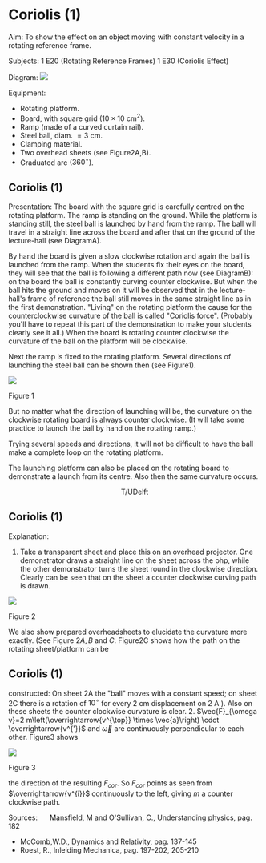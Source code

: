 # Coriolis (1) 

Aim: To show the effect on an object moving with constant velocity in a rotating reference frame.

Subjects: 1 E20 (Rotating Reference Frames) 1 E30 (Coriolis Effect)

Diagram:
![](https://cdn.mathpix.com/cropped/2024_06_24_7176b096a908f0e9a286g-1.jpg?height=1300&width=1406&top_left_y=427&top_left_x=522)

Equipment:

- Rotating platform.
- Board, with square grid $\left(10 \times 10 \mathrm{~cm}^{2}\right)$.
- Ramp (made of a curved curtain rail).
- Steel ball, diam. $=3 \mathrm{~cm}$.
- Clamping material.
- Two overhead sheets (see Figure2A,B).
- Graduated arc $\left(360^{\circ}\right)$.


## Coriolis (1)

Presentation: The board with the square grid is carefully centred on the rotating platform. The ramp is standing on the ground. While the platform is standing still, the steel ball is launched by hand from the ramp. The ball will travel in a straight line across the board and after that on the ground of the lecture-hall (see DiagramA).

By hand the board is given a slow clockwise rotation and again the ball is launched from the ramp. When the students fix their eyes on the board, they will see that the ball is following a different path now (see DiagramB): on the board the ball is constantly curving counter clockwise. But when the ball hits the ground and moves on it will be observed that in the lecture-hall's frame of reference the ball still moves in the same straight line as in the first demonstration. "Living" on the rotating platform the cause for the counterclockwise curvature of the ball is called "Coriolis force". (Probably you'll have to repeat this part of the demonstration to make your students clearly see it all.) When the board is rotating counter clockwise the curvature of the ball on the platform will be clockwise.

Next the ramp is fixed to the rotating platform. Several directions of launching the steel ball can be shown then (see Figure1).

![](https://cdn.mathpix.com/cropped/2024_06_24_7176b096a908f0e9a286g-2.jpg?height=1062&width=447&top_left_y=930&top_left_x=1010)

Figure 1

But no matter what the direction of launching will be, the curvature on the clockwise rotating board is always counter clockwise. (It will take some practice to launch the ball by hand on the rotating ramp.)

Trying several speeds and directions, it will not be difficult to have the ball make a complete loop on the rotating platform.

The launching platform can also be placed on the rotating board to demonstrate a launch from its centre. Also then the same curvature occurs.

$$
\text { T/UDelft }
$$

## Coriolis (1)

Explanation:

1. Take a transparent sheet and place this on an overhead projector. One demonstrator draws a straight line on the sheet across the ohp, while the other demonstrator turns the sheet round in the clockwise direction. Clearly can be seen that on the sheet a counter clockwise curving path is drawn.

![](https://cdn.mathpix.com/cropped/2024_06_24_7176b096a908f0e9a286g-3.jpg?height=1664&width=757&top_left_y=491&top_left_x=890)

Figure 2

We also show prepared overheadsheets to elucidate the curvature more exactly. (See Figure $2 A, B$ and $C$. Figure2C shows how the path on the rotating sheet/platform can be

## Coriolis (1)

constructed: On sheet 2A the "ball" moves with a constant speed; on sheet 2C there is a rotation of $10^{\circ}$ for every $2 \mathrm{~cm}$ displacement on $2 \mathrm{~A}$ ). Also on these sheets the counter clockwise curvature is clear.
2. $\vec{F}_{\omega v}=2 m\left(\overrightarrow{v^{\top}} \times \vec{a}\right) \cdot \overrightarrow{v^{'}}$ and $\vec{\omega}$ are continuously perpendicular to each other. Figure3 shows

![](https://cdn.mathpix.com/cropped/2024_06_24_7176b096a908f0e9a286g-4.jpg?height=266&width=197&top_left_y=569&top_left_x=1170)

Figure 3

the direction of the resulting $F_{c o r}$. So $F_{c o r}$ points as seen from $\overrightarrow{v^{i}}$ continuously to the left, giving $m$ a counter clockwise path.

Sources: $\quad$ Mansfield, M and O'Sullivan, C., Understanding physics, pag. 182

- McComb,W.D., Dynamics and Relativity, pag. 137-145
- Roest, R., Inleiding Mechanica, pag. 197-202, 205-210

